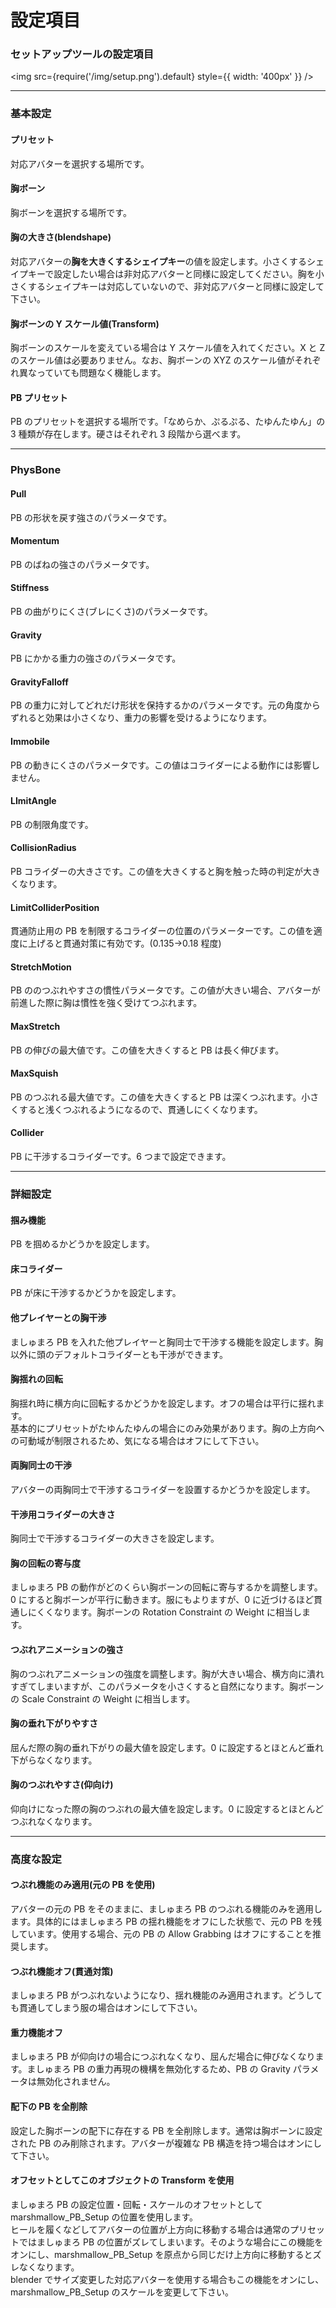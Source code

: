 # 設定項目

### セットアップツールの設定項目

<img
src={require('/img/setup.png').default}
style={{ width: '400px' }}
/>

---

### 基本設定

#### プリセット

対応アバターを選択する場所です。

#### 胸ボーン

胸ボーンを選択する場所です。

#### 胸の大きさ(blendshape)

対応アバターの**胸を大きくするシェイプキー**の値を設定します。小さくするシェイプキーで設定したい場合は非対応アバターと同様に設定してください。胸を小さくするシェイプキーは対応していないので、非対応アバターと同様に設定して下さい。

#### 胸ボーンの Y スケール値(Transform)

胸ボーンのスケールを変えている場合は Y スケール値を入れてください。X と Z のスケール値は必要ありません。なお、胸ボーンの XYZ のスケール値がそれぞれ異なっていても問題なく機能します。

#### PB プリセット

PB のプリセットを選択する場所です。「なめらか、ぷるぷる、たゆんたゆん」の 3 種類が存在します。硬さはそれぞれ 3 段階から選べます。

---

### PhysBone

#### Pull

PB の形状を戻す強さのパラメータです。

#### Momentum

PB のばねの強さのパラメータです。

#### Stiffness

PB の曲がりにくさ(ブレにくさ)のパラメータです。

#### Gravity

PB にかかる重力の強さのパラメータです。

#### GravityFalloff

PB の重力に対してどれだけ形状を保持するかのパラメータです。元の角度からずれると効果は小さくなり、重力の影響を受けるようになります。

#### Immobile

PB の動きにくさのパラメータです。この値はコライダーによる動作には影響しません。

#### LImitAngle

PB の制限角度です。

#### CollisionRadius

PB コライダーの大きさです。この値を大きくすると胸を触った時の判定が大きくなります。

#### LimitColliderPosition

貫通防止用の PB を制限するコライダーの位置のパラメーターです。この値を適度に上げると貫通対策に有効です。(0.135→0.18 程度)

#### StretchMotion

PB ののつぶれやすさの慣性パラメータです。この値が大きい場合、アバターが前進した際に胸は慣性を強く受けてつぶれます。

#### MaxStretch

PB の伸びの最大値です。この値を大きくすると PB は長く伸びます。

#### MaxSquish

PB のつぶれる最大値です。この値を大きくすると PB は深くつぶれます。小さくすると浅くつぶれるようになるので、貫通しにくくなります。

#### Collider

PB に干渉するコライダーです。6 つまで設定できます。

---

### 詳細設定

#### 掴み機能

PB を掴めるかどうかを設定します。

#### 床コライダー

PB が床に干渉するかどうかを設定します。

#### 他プレイヤーとの胸干渉

ましゅまろ PB を入れた他プレイヤーと胸同士で干渉する機能を設定します。胸以外に頭のデフォルトコライダーとも干渉ができます。

#### 胸揺れの回転

胸揺れ時に横方向に回転するかどうかを設定します。オフの場合は平行に揺れます。  
基本的にプリセットがたゆんたゆんの場合にのみ効果があります。胸の上方向への可動域が制限されるため、気になる場合はオフにして下さい。

#### 両胸同士の干渉

アバターの両胸同士で干渉するコライダーを設置するかどうかを設定します。

#### 干渉用コライダーの大きさ

胸同士で干渉するコライダーの大きさを設定します。

#### 胸の回転の寄与度

ましゅまろ PB の動作がどのくらい胸ボーンの回転に寄与するかを調整します。0 にすると胸ボーンが平行に動きます。服にもよりますが、0 に近づけるほど貫通しにくくなります。胸ボーンの Rotation Constraint の Weight に相当します。

#### つぶれアニメーションの強さ

胸のつぶれアニメーションの強度を調整します。胸が大きい場合、横方向に潰れすぎてしまいますが、このパラメータを小さくすると自然になります。胸ボーンの Scale Constraint の Weight に相当します。

#### 胸の垂れ下がりやすさ

屈んだ際の胸の垂れ下がりの最大値を設定します。0 に設定するとほとんど垂れ下がらなくなります。

#### 胸のつぶれやすさ(仰向け)

仰向けになった際の胸のつぶれの最大値を設定します。0 に設定するとほとんどつぶれなくなります。

---

### 高度な設定

#### つぶれ機能のみ適用(元の PB を使用)

アバターの元の PB をそのままに、ましゅまろ PB のつぶれる機能のみを適用します。具体的にはましゅまろ PB の揺れ機能をオフにした状態で、元の PB を残しています。使用する場合、元の PB の Allow Grabbing はオフにすることを推奨します。

#### つぶれ機能オフ(貫通対策)

ましゅまろ PB がつぶれないようになり、揺れ機能のみ適用されます。どうしても貫通してしまう服の場合はオンにして下さい。

#### 重力機能オフ

ましゅまろ PB が仰向けの場合につぶれなくなり、屈んだ場合に伸びなくなります。ましゅまろ PB の重力再現の機構を無効化するため、PB の Gravity パラメータは無効化されません。

#### 配下の PB を全削除

設定した胸ボーンの配下に存在する PB を全削除します。通常は胸ボーンに設定された PB のみ削除されます。アバターが複雑な PB 構造を持つ場合はオンにして下さい。

#### オフセットとしてこのオブジェクトの Transform を使用

ましゅまろ PB の設定位置・回転・スケールのオフセットとして marshmallow_PB_Setup の位置を使用します。  
ヒールを履くなどしてアバターの位置が上方向に移動する場合は通常のプリセットではましゅまろ PB の位置がズレてしまいます。そのような場合にこの機能をオンにし、marshmallow_PB_Setup を原点から同じだけ上方向に移動するとズレなくなります。  
blender でサイズ変更した対応アバターを使用する場合もこの機能をオンにし、marshmallow_PB_Setup のスケールを変更して下さい。
